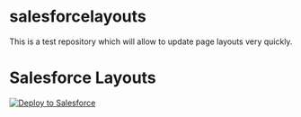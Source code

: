 # salesforcelayouts
This is a test repository which will allow to update page layouts very quickly.

Salesforce Layouts
====================================
 
<a href="https://githubsfdeploy.herokuapp.com?owner=DemenSelcanPrivat&repo=salesforcelayouts">
  <img alt="Deploy to Salesforce"
       src="https://raw.githubusercontent.com/afawcett/githubsfdeploy/master/deploy.png">
</a>
